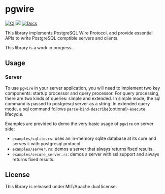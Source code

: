 # pgwire

[![CI](https://github.com/sunng87/pgwire/actions/workflows/ci.yml/badge.svg)](https://github.com/sunng87/pgwire/actions/workflows/ci.yml)
[![](https://img.shields.io/crates/v/pgwire)](https://crates.io/crates/pgwire)
[![Docs](https://docs.rs/pgwire/badge.svg)](https://docs.rs/pgwire/latest/pgwire/)


This library implements PostgreSQL Wire Protocol, and provide essential APIs to
write PostgreSQL comptible servers and clients.

This library is a work in progress.

## Usage

### Server

To use `pgwire` in your server application, you will need to implement two key
components: startup processor and query processor. For query processing, there
are two kinds of queries: simple and extended. In simple mode, the sql command
is passed to postgresql server as a string. In extended query mode, a sql
command follows `parse`-`bind`-`describe`(optional)-`execute` lifecycle.

Examples are provided to demo the very basic usage of `pgwire` on server side:

- `examples/sqlite.rs`: uses an in-memory sqlite database at its core and serves
  it with postgresql protocol.
- `examples/server.rs`: demos a server that always returns fixed results.
- `examples/secure_server.rs`: demos a server with ssl support and always
  returns fixed results.

## License

This library is released under MIT/Apache dual license.
